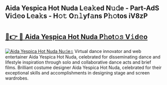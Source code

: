 ## Aida Yespica Hot Nuda L𝚎a𝚔ed N𝚞𝚍e - Part-AdS Vi𝚍𝚎o L𝚎a𝚔s - H𝚘𝚝 O𝚗𝚕yf𝚊ns P𝚑𝚘tos iV8zP

# <h2><a href="http://kfcz6l.oniu.top/?m=Aida+Yespica+Hot+Nuda">🔗👉 🔴 Aida Yespica Hot Nuda P𝚑ot𝚘𝚜 V𝚒d𝚎o</a></h2>

[![Aida Yespica Hot Nuda Nu𝚍e𝚜](https://i.imgur.com/0qMVB7G.gif)](http://kfcz6l.oniu.top/?m=Aida+Yespica+Hot+Nuda)
Virtual dance innovator and web entertainer Aida Yespica Hot Nuda, celebrated for disseminating dance and lifestyle inspiration through solo and collaborative dance acts and brief films. Brilliant costume designer Aida Yespica Hot Nuda, celebrated for their exceptional skills and accomplishments in designing stage and screen wardrobes.  
